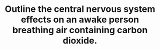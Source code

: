 ---
title: "Outline the central nervous system effects on an awake person breathing air containing carbon dioxide."
entityType: SAQ
exam: PEX
college: ANZCA
year: 2009
sitting: B
question: 14
passRate: 42
EC_expectedDomains:
- ""
EC_extraCredit:
- "Good answers included several effects including stimulating central respiratory centres, increased cerebral blood flow, increased intracranial pressure, and stimulation of the sympathetic system."
EC_errorsCommon:
- "Other points were that inspired air has negligible amounts of CO2 and that high partial pressures can produce CO2 narcosis."
---